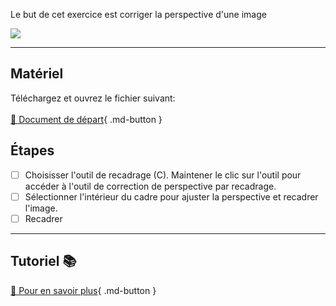 <style>.md-footer{display:none;}</style>

Le but de cet exercice est corriger la perspective d'une image

![](../assets/image/07_recadrer_perspective.jpg)

***

## Matériel

Téléchargez et ouvrez le fichier suivant:   <br>
   <br>
[📁 Document de départ](../assets/image/07_recadrer_perspective.jpg){ .md-button }   <br>

## Étapes

- [ ] Choisisser l'outil de recadrage (C). Maintener le clic sur l'outil pour accéder à l'outil de correction de perspective par recadrage.
- [ ] Sélectionner l'intérieur du cadre pour ajuster la perspective et recadrer l'image.
- [ ] Recadrer

***

## Tutoriel 📚

[📖 Pour en savoir plus](https://cmontmorency365-my.sharepoint.com/:v:/g/personal/flpilote_cmontmorency_qc_ca/Ed5u2tgMxG9GjtowaJFYfRMBw5tWVHH6PC09k3UYEGk2Vg?nav=eyJyZWZlcnJhbEluZm8iOnsicmVmZXJyYWxBcHAiOiJPbmVEcml2ZUZvckJ1c2luZXNzIiwicmVmZXJyYWxBcHBQbGF0Zm9ybSI6IldlYiIsInJlZmVycmFsTW9kZSI6InZpZXciLCJyZWZlcnJhbFZpZXciOiJNeUZpbGVzTGlua0NvcHkifX0&e=7fP28H){ .md-button }   <br>
